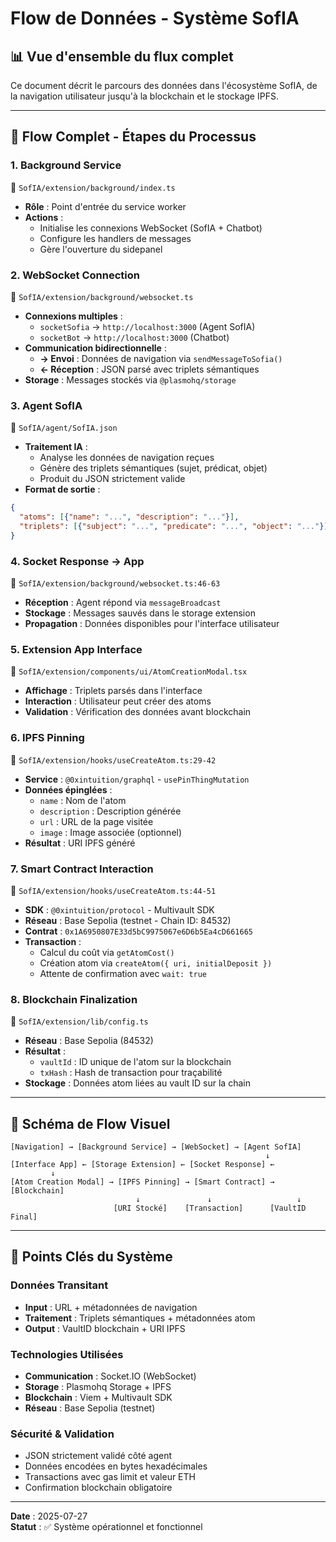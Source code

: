 # Flow de Données - Système SofIA

## 📊 Vue d'ensemble du flux complet

Ce document décrit le parcours des données dans l'écosystème SofIA, de la navigation utilisateur jusqu'à la blockchain et le stockage IPFS.

---

## 🔄 Flow Complet - Étapes du Processus

### 1. **Background Service** 
📍 `SofIA/extension/background/index.ts`

- **Rôle** : Point d'entrée du service worker
- **Actions** :
  - Initialise les connexions WebSocket (SofIA + Chatbot)
  - Configure les handlers de messages
  - Gère l'ouverture du sidepanel

### 2. **WebSocket Connection**
📍 `SofIA/extension/background/websocket.ts`

- **Connexions multiples** :
  - `socketSofia` → `http://localhost:3000` (Agent SofIA)
  - `socketBot` → `http://localhost:3000` (Chatbot)
- **Communication bidirectionnelle** :
  - **→ Envoi** : Données de navigation via `sendMessageToSofia()`
  - **← Réception** : JSON parsé avec triplets sémantiques
- **Storage** : Messages stockés via `@plasmohq/storage`

### 3. **Agent SofIA** 
📍 `SofIA/agent/SofIA.json`

- **Traitement IA** :
  - Analyse les données de navigation reçues
  - Génère des triplets sémantiques (sujet, prédicat, objet)
  - Produit du JSON strictement valide
- **Format de sortie** :
```json
{
  "atoms": [{"name": "...", "description": "..."}],
  "triplets": [{"subject": "...", "predicate": "...", "object": "..."}]
}
```

### 4. **Socket Response → App**
📍 `SofIA/extension/background/websocket.ts:46-63`

- **Réception** : Agent répond via `messageBroadcast`
- **Stockage** : Messages sauvés dans le storage extension
- **Propagation** : Données disponibles pour l'interface utilisateur

### 5. **Extension App Interface**
📍 `SofIA/extension/components/ui/AtomCreationModal.tsx`

- **Affichage** : Triplets parsés dans l'interface
- **Interaction** : Utilisateur peut créer des atoms
- **Validation** : Vérification des données avant blockchain

### 6. **IPFS Pinning**
📍 `SofIA/extension/hooks/useCreateAtom.ts:29-42`

- **Service** : `@0xintuition/graphql` - `usePinThingMutation`
- **Données épinglées** :
  - `name` : Nom de l'atom
  - `description` : Description générée
  - `url` : URL de la page visitée
  - `image` : Image associée (optionnel)
- **Résultat** : URI IPFS généré

### 7. **Smart Contract Interaction**
📍 `SofIA/extension/hooks/useCreateAtom.ts:44-51`

- **SDK** : `@0xintuition/protocol` - Multivault SDK
- **Réseau** : Base Sepolia (testnet - Chain ID: 84532)
- **Contrat** : `0x1A6950807E33d5bC9975067e6D6b5Ea4cD661665`
- **Transaction** :
  - Calcul du coût via `getAtomCost()`
  - Création atom via `createAtom({ uri, initialDeposit })`
  - Attente de confirmation avec `wait: true`

### 8. **Blockchain Finalization**
📍 `SofIA/extension/lib/config.ts`

- **Réseau** : Base Sepolia (84532)
- **Résultat** :
  - `vaultId` : ID unique de l'atom sur la blockchain
  - `txHash` : Hash de transaction pour traçabilité
- **Stockage** : Données atom liées au vault ID sur la chain

---

## 🌊 Schéma de Flow Visuel

```
[Navigation] → [Background Service] → [WebSocket] → [Agent SofIA]
                                                         ↓
[Interface App] ← [Storage Extension] ← [Socket Response] ←
         ↓
[Atom Creation Modal] → [IPFS Pinning] → [Smart Contract] → [Blockchain]
                            ↓               ↓                   ↓
                       [URI Stocké]    [Transaction]      [VaultID Final]
```

---

## 🎯 Points Clés du Système

### **Données Transitant**
- **Input** : URL + métadonnées de navigation
- **Traitement** : Triplets sémantiques + métadonnées atom
- **Output** : VaultID blockchain + URI IPFS

### **Technologies Utilisées**
- **Communication** : Socket.IO (WebSocket)
- **Storage** : Plasmohq Storage + IPFS
- **Blockchain** : Viem + Multivault SDK
- **Réseau** : Base Sepolia (testnet)

### **Sécurité & Validation**
- JSON strictement validé côté agent
- Données encodées en bytes hexadécimales
- Transactions avec gas limit et valeur ETH
- Confirmation blockchain obligatoire

---

**Date** : 2025-07-27  
**Statut** : ✅ Système opérationnel et fonctionnel